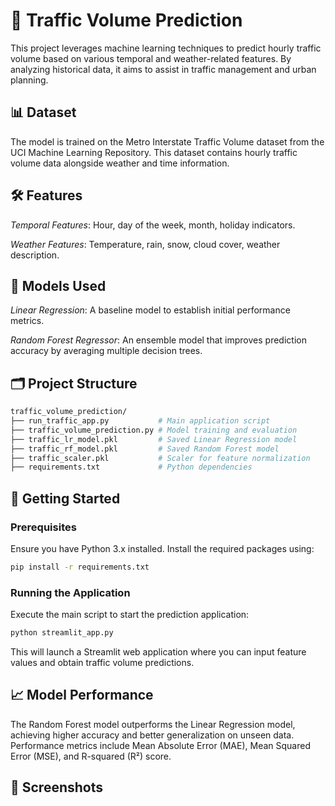 # 🚗 Traffic Volume Prediction

This project leverages machine learning techniques to predict hourly traffic volume based on various temporal and weather-related features. By analyzing historical data, it aims to assist in traffic management and urban planning.

## 📊 Dataset

The model is trained on the Metro Interstate Traffic Volume dataset from the UCI Machine Learning Repository. This dataset contains hourly traffic volume data alongside weather and time information.

## 🛠️ Features

*Temporal Features*: Hour, day of the week, month, holiday indicators.

*Weather Features*: Temperature, rain, snow, cloud cover, weather description.

## 🧠 Models Used

*Linear Regression*: A baseline model to establish initial performance metrics.

*Random Forest Regressor*: An ensemble model that improves prediction accuracy by averaging multiple decision trees.

## 🗂️ Project Structure

```bash
traffic_volume_prediction/
├── run_traffic_app.py           # Main application script
├── traffic_volume_prediction.py # Model training and evaluation
├── traffic_lr_model.pkl         # Saved Linear Regression model
├── traffic_rf_model.pkl         # Saved Random Forest model
├── traffic_scaler.pkl           # Scaler for feature normalization
├── requirements.txt             # Python dependencies
```

## 🚀 Getting Started

### Prerequisites

Ensure you have Python 3.x installed. Install the required packages using:

```bash
pip install -r requirements.txt
```

### Running the Application

Execute the main script to start the prediction application:

```bash
python streamlit_app.py
```

This will launch a Streamlit web application where you can input feature values and obtain traffic volume predictions.

## 📈 Model Performance

The Random Forest model outperforms the Linear Regression model, achieving higher accuracy and better generalization on unseen data. Performance metrics include Mean Absolute Error (MAE), Mean Squared Error (MSE), and R-squared (R²) score.

## 📸 Screenshots

